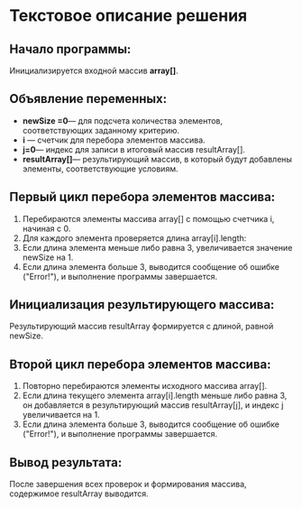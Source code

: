 # Текстовое описание решения
## Начало программы:

Инициализируется входной массив **array[]**.

## Объявление переменных:

- **newSize =0**— для подсчета количества элементов, соответствующих заданному критерию.
- **i** — счетчик для перебора элементов массива.
- **j=0**— индекс для записи в итоговый массив resultArray[].
-  **resultArray[]**— результирующий массив, в который будут добавлены элементы, соответствующие условиям.

## Первый цикл перебора элементов массива:

1. Перебираются элементы массива array[] с помощью счетчика i, начиная с 0.
2. Для каждого элемента проверяется длина array[i].length:
3. Если длина элемента меньше либо равна 3, увеличивается значение newSize на 1.
4. Если длина элемента больше 3, выводится сообщение об ошибке ("Error!"), и выполнение программы завершается.

## Инициализация результирующего массива:

Результирующий массив resultArray формируется с длиной, равной newSize.

## Второй цикл перебора элементов массива:

1. Повторно перебираются элементы исходного массива array[].
2. Если длина текущего элемента array[i].length меньше либо равна 3, он добавляется в результирующий массив resultArray[j], и индекс j увеличивается на 1.
3. Если длина элемента больше 3, выводится сообщение об ошибке ("Error!"), и выполнение программы завершается.

## Вывод результата:

После завершения всех проверок и формирования массива, содержимое resultArray выводится.